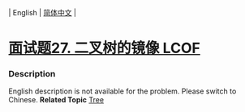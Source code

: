 | English | [简体中文](README.md) |

# [面试题27. 二叉树的镜像  LCOF](https://leetcode-cn.com/problems/er-cha-shu-de-jing-xiang-lcof)
 ### Description
English description is not available for the problem. Please switch to Chinese.
**Related Topic**  [Tree](https://leetcode-cn.com/tag/tree) 